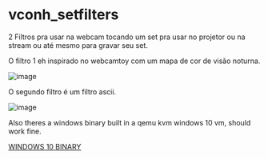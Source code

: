 # vconh_setfilters
2 Filtros pra usar na webcam tocando um set pra usar no projetor ou na stream ou até mesmo para gravar seu set.

O filtro 1 eh inspirado no webcamtoy com um mapa de cor de visão noturna.

![image](https://github.com/user-attachments/assets/ed767f36-f058-4d2c-bd21-5cb8eaa65596)


O segundo filtro é um filtro ascii.

![image](https://github.com/user-attachments/assets/06695bc1-08dd-497d-be76-39ce3d53e1f9)


Also theres a windows binary built in a qemu kvm windows 10 vm, should work fine.

[WINDOWS 10 BINARY](https://raw.githubusercontent.com/username/vconh_setfilters/blob/main/vconh%20set%20filters%20v1.1.exe)
